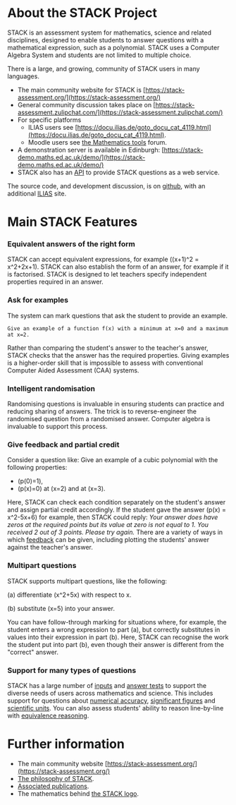 # About the STACK Project

STACK is an assessment system for mathematics, science and related disciplines, designed to enable students to answer questions with a mathematical expression, such as a polynomial.  STACK uses a Computer Algebra System and students are not limited to multiple choice.

There is a large, and growing, community of STACK users in many languages.

* The main community website for STACK is [https://stack-assessment.org/](https://stack-assessment.org/)
* General community discussion takes place on [https://stack-assessment.zulipchat.com/](https://stack-assessment.zulipchat.com/)
* For specific platforms
  * ILIAS users see [https://docu.ilias.de/goto_docu_cat_4119.html](https://docu.ilias.de/goto_docu_cat_4119.html).
  * Moodle users see [the Mathematics tools](https://moodle.org/mod/forum/view.php?id=752) forum.
* A demonstration server is available in Edinburgh:  [https://stack-demo.maths.ed.ac.uk/demo/](https://stack-demo.maths.ed.ac.uk/demo/)
* STACK also has an [API](../Installation/API.md) to provide STACK questions as a web service.

The source code, and development discussion, is on [github](http://github.com/maths/moodle-qtype_stack/issues), with an additional [ILIAS](https://github.com/ilifau/assStackQuestion/) site.

# Main STACK Features

### Equivalent answers of the right form ###

STACK can accept equivalent expressions, for example \((x+1)^2 = x^2+2x+1\). STACK can also establish the form of an answer, for example if it is factorised.  STACK is designed to let teachers specify independent properties required in an answer.

### Ask for examples ###

The system can mark questions that ask the student to provide an example.

    Give an example of a function f(x) with a minimum at x=0 and a maximum at x=2.

Rather than comparing the student's answer to the teacher's answer, STACK checks that the answer has the required properties.  Giving examples is a higher-order skill that is impossible to assess with conventional Computer Aided Assessment (CAA) systems.

### Intelligent randomisation ###

Randomising questions is invaluable in ensuring students can practice and reducing sharing of answers. The trick is to reverse-engineer the randomised question from a randomised answer. Computer algebra is invaluable to support this process.

### Give feedback and partial credit ###

Consider a question like:
Give an example of a cubic polynomial with the following properties:

* \(p(0)=1\),
* \(p(x)=0\) at \(x=2\) and at \(x=3\).

Here, STACK can check each condition separately on the student's answer and assign partial credit accordingly. If the student gave the answer \(p(x) = x^2-5x+6\) for example, then STACK could reply: _Your answer does have zeros at the required points but its value at zero is not equal to 1. You received 2 out of 3 points. Please try again._ There are a variety of ways in which [feedback](../Authoring/Feedback.md) can be given, including plotting the students' answer against the teacher's answer.

### Multipart questions

STACK supports multipart questions, like the following:

(a) differentiate \(x^2+5x\) with respect to x.

(b) substitute \(x=5\) into your answer.

You can have follow-through marking for situations where, for example, the student enters a wrong expression to part (a), but correctly substitutes in values into their expression in part (b). Here, STACK can recognise the work the student put into part (b), even though their answer is different from the "correct" answer.

### Support for many types of questions

STACK has a large number of [inputs](../Authoring/Inputs/index.md) and [answer tests](../Authoring/Answer_Tests/index.md) to support the diverse needs of users across mathematics and science. This includes support for questions about [numerical accuracy](../Authoring/Answer_Tests/Numerical.md), [significant figures](../Authoring/Answer_Tests/Numerical.md#Significant_figure_testing) and [scientific units](../Topics/Units.md). You can also assess students' ability to reason line-by-line with [equivalence reasoning](../Topics/Equivalence_reasoning.md). 

# Further information

* The main community website [https://stack-assessment.org/](https://stack-assessment.org/)
* [The philosophy of STACK](The_philosophy_of_STACK.md).
* [Associated publications](Publications.md).
* The mathematics behind [the STACK logo](Logo.md).

